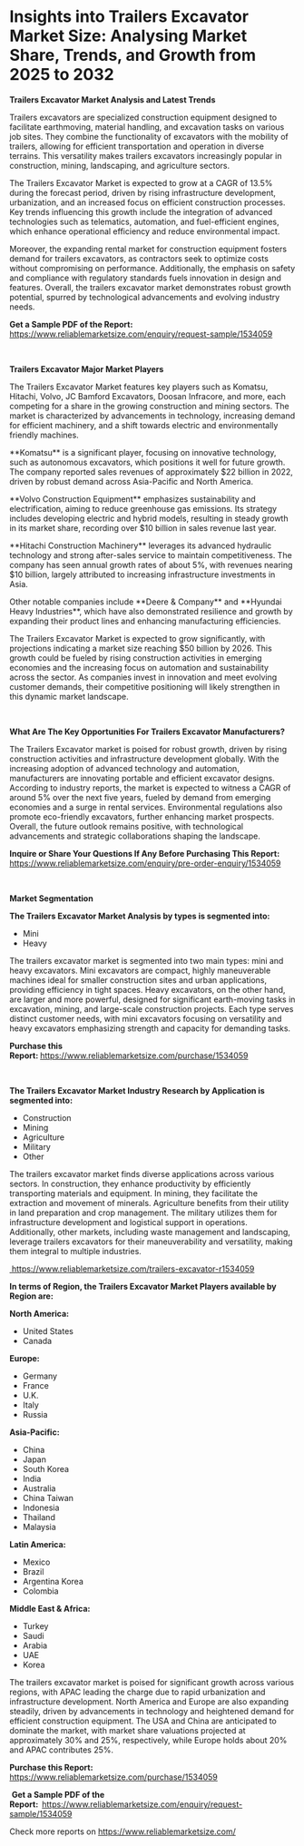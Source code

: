 <p><h1>Insights into Trailers Excavator Market Size: Analysing Market Share, Trends, and Growth from 2025 to 2032</h1></p><p><strong>Trailers Excavator Market Analysis and Latest Trends</strong></p>
<p><p>Trailers excavators are specialized construction equipment designed to facilitate earthmoving, material handling, and excavation tasks on various job sites. They combine the functionality of excavators with the mobility of trailers, allowing for efficient transportation and operation in diverse terrains. This versatility makes trailers excavators increasingly popular in construction, mining, landscaping, and agriculture sectors.</p><p>The Trailers Excavator Market is expected to grow at a CAGR of 13.5% during the forecast period, driven by rising infrastructure development, urbanization, and an increased focus on efficient construction processes. Key trends influencing this growth include the integration of advanced technologies such as telematics, automation, and fuel-efficient engines, which enhance operational efficiency and reduce environmental impact. </p><p>Moreover, the expanding rental market for construction equipment fosters demand for trailers excavators, as contractors seek to optimize costs without compromising on performance. Additionally, the emphasis on safety and compliance with regulatory standards fuels innovation in design and features. Overall, the trailers excavator market demonstrates robust growth potential, spurred by technological advancements and evolving industry needs.</p></p>
<p><strong>Get a Sample PDF of the Report:&nbsp;</strong> <a href="https://www.reliablemarketsize.com/enquiry/request-sample/1534059?utm_campaign=2759&utm_medium=2&utm_source=Github&utm_content=ia&utm_term=08042025&utm_id=trailers-excavator">https://www.reliablemarketsize.com/enquiry/request-sample/1534059</a></p>
<p>&nbsp;</p>
<p><strong>Trailers Excavator Major Market Players</strong></p>
<p><p>The Trailers Excavator Market features key players such as Komatsu, Hitachi, Volvo, JC Bamford Excavators, Doosan Infracore, and more, each competing for a share in the growing construction and mining sectors. The market is characterized by advancements in technology, increasing demand for efficient machinery, and a shift towards electric and environmentally friendly machines.</p><p>**Komatsu** is a significant player, focusing on innovative technology, such as autonomous excavators, which positions it well for future growth. The company reported sales revenues of approximately $22 billion in 2022, driven by robust demand across Asia-Pacific and North America.</p><p>**Volvo Construction Equipment** emphasizes sustainability and electrification, aiming to reduce greenhouse gas emissions. Its strategy includes developing electric and hybrid models, resulting in steady growth in its market share, recording over $10 billion in sales revenue last year.</p><p>**Hitachi Construction Machinery** leverages its advanced hydraulic technology and strong after-sales service to maintain competitiveness. The company has seen annual growth rates of about 5%, with revenues nearing $10 billion, largely attributed to increasing infrastructure investments in Asia.</p><p>Other notable companies include **Deere & Company** and **Hyundai Heavy Industries**, which have also demonstrated resilience and growth by expanding their product lines and enhancing manufacturing efficiencies.</p><p>The Trailers Excavator Market is expected to grow significantly, with projections indicating a market size reaching $50 billion by 2026. This growth could be fueled by rising construction activities in emerging economies and the increasing focus on automation and sustainability across the sector. As companies invest in innovation and meet evolving customer demands, their competitive positioning will likely strengthen in this dynamic market landscape.</p></p>
<p>&nbsp;</p>
<p><strong>What Are The Key Opportunities For Trailers Excavator Manufacturers?</strong></p>
<p><p>The Trailers Excavator market is poised for robust growth, driven by rising construction activities and infrastructure development globally. With the increasing adoption of advanced technology and automation, manufacturers are innovating portable and efficient excavator designs. According to industry reports, the market is expected to witness a CAGR of around 5% over the next five years, fueled by demand from emerging economies and a surge in rental services. Environmental regulations also promote eco-friendly excavators, further enhancing market prospects. Overall, the future outlook remains positive, with technological advancements and strategic collaborations shaping the landscape.</p></p>
<p><strong>Inquire or Share Your Questions If Any Before Purchasing This Report:</strong> <a href="https://www.reliablemarketsize.com/enquiry/pre-order-enquiry/1534059?utm_campaign=2759&utm_medium=2&utm_source=Github&utm_content=ia&utm_term=08042025&utm_id=trailers-excavator">https://www.reliablemarketsize.com/enquiry/pre-order-enquiry/1534059</a></p>
<p>&nbsp;</p>
<p><strong>Market Segmentation</strong></p>
<p><strong>The Trailers Excavator Market Analysis by types is segmented into:</strong></p>
<p><ul><li>Mini</li><li>Heavy</li></ul></p>
<p><p>The trailers excavator market is segmented into two main types: mini and heavy excavators. Mini excavators are compact, highly maneuverable machines ideal for smaller construction sites and urban applications, providing efficiency in tight spaces. Heavy excavators, on the other hand, are larger and more powerful, designed for significant earth-moving tasks in excavation, mining, and large-scale construction projects. Each type serves distinct customer needs, with mini excavators focusing on versatility and heavy excavators emphasizing strength and capacity for demanding tasks.</p></p>
<p><strong>Purchase this Report:&nbsp;</strong><a href="https://www.reliablemarketsize.com/purchase/1534059?utm_campaign=2759&utm_medium=2&utm_source=Github&utm_content=ia&utm_term=08042025&utm_id=trailers-excavator">https://www.reliablemarketsize.com/purchase/1534059</a></p>
<p>&nbsp;</p>
<p><strong>The Trailers Excavator Market Industry Research by Application is segmented into:</strong></p>
<p><ul><li>Construction</li><li>Mining</li><li>Agriculture</li><li>Military</li><li>Other</li></ul></p>
<p><p>The trailers excavator market finds diverse applications across various sectors. In construction, they enhance productivity by efficiently transporting materials and equipment. In mining, they facilitate the extraction and movement of minerals. Agriculture benefits from their utility in land preparation and crop management. The military utilizes them for infrastructure development and logistical support in operations. Additionally, other markets, including waste management and landscaping, leverage trailers excavators for their maneuverability and versatility, making them integral to multiple industries.</p></p>
<p><a href="https://www.reliablemarketsize.com/trailers-excavator-r1534059?utm_campaign=2759&utm_medium=2&utm_source=Github&utm_content=ia&utm_term=08042025&utm_id=trailers-excavator">&nbsp;https://www.reliablemarketsize.com/trailers-excavator-r1534059</a></p>
<p><strong>In terms of Region, the Trailers Excavator Market Players available by Region are:</strong></p>
<p>
    <p> <strong> North America: </strong>
        <ul>
            <li>United States</li>
            <li>Canada</li>
        </ul>
        </p> 
    <p> <strong> Europe: </strong>
        <ul>
            <li>Germany</li>
            <li>France</li>
            <li>U.K.</li>
            <li>Italy</li>
            <li>Russia</li>
        </ul>
        </p> 
    <p> <strong> Asia-Pacific: </strong>
        <ul>
            <li>China</li>
            <li>Japan</li>
            <li>South Korea</li>
            <li>India</li>
            <li>Australia</li>
            <li>China Taiwan</li>
            <li>Indonesia</li>
            <li>Thailand</li>
            <li>Malaysia</li>
        </ul>
        </p> 
    <p> <strong> Latin America: </strong>
        <ul>
            <li>Mexico</li>
            <li>Brazil</li>
            <li>Argentina Korea</li>
            <li>Colombia</li>
        </ul>
        </p> 
    <p> <strong> Middle East & Africa: </strong>
        <ul>
            <li>Turkey</li>
            <li>Saudi</li>
            <li>Arabia</li>
            <li>UAE</li>
            <li>Korea</li>
        </ul>
    </p>
    </p>
<p><p>The trailers excavator market is poised for significant growth across various regions, with APAC leading the charge due to rapid urbanization and infrastructure development. North America and Europe are also expanding steadily, driven by advancements in technology and heightened demand for efficient construction equipment. The USA and China are anticipated to dominate the market, with market share valuations projected at approximately 30% and 25%, respectively, while Europe holds about 20% and APAC contributes 25%.</p></p>
<p><strong>Purchase this Report: </strong><a href="https://www.reliablemarketsize.com/purchase/1534059?utm_campaign=2759&utm_medium=2&utm_source=Github&utm_content=ia&utm_term=08042025&utm_id=trailers-excavator">https://www.reliablemarketsize.com/purchase/1534059</a></p>
<p>&nbsp;<strong>Get a Sample PDF of the Report:&nbsp;&nbsp;</strong><a href="https://www.reliablemarketsize.com/enquiry/request-sample/1534059?utm_campaign=2759&utm_medium=2&utm_source=Github&utm_content=ia&utm_term=08042025&utm_id=trailers-excavator">https://www.reliablemarketsize.com/enquiry/request-sample/1534059</a></p>
<p><strong></strong></p>
<p>Check more reports on <a href="https://www.reliablemarketsize.com/?utm_campaign=2759&utm_medium=2&utm_source=Github&utm_content=ia&utm_term=08042025&utm_id=trailers-excavator">https://www.reliablemarketsize.com/</a></p>